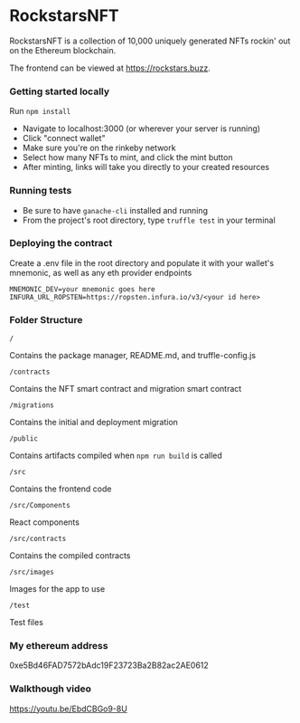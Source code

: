 # RockstarsNFT

RockstarsNFT is a collection of 10,000 uniquely generated NFTs rockin' out on the Ethereum blockchain.

The frontend can be viewed at https://rockstars.buzz.

### Getting started locally

Run `npm install`

- Navigate to localhost:3000 (or wherever your server is running)
- Click "connect wallet"
- Make sure you're on the rinkeby network
- Select how many NFTs to mint, and click the mint button
- After minting, links will take you directly to your created resources

### Running tests

- Be sure to have `ganache-cli` installed and running
- From the project's root directory, type `truffle test` in your terminal

### Deploying the contract

Create a .env file in the root directory and populate it with your wallet's mnemonic, as well as any eth provider endpoints

```
MNEMONIC_DEV=your mnemonic goes here
INFURA_URL_ROPSTEN=https://ropsten.infura.io/v3/<your id here>
```

### Folder Structure

`/`

Contains the package manager, README.md, and truffle-config.js

`/contracts`

Contains the NFT smart contract and migration smart contract

`/migrations`

Contains the initial and deployment migration

`/public`

Contains artifacts compiled when `npm run build` is called

`/src`

Contains the frontend code

`/src/Components`

React components

`/src/contracts`

Contains the compiled contracts

`/src/images`

Images for the app to use

`/test`

Test files

### My ethereum address

0xe5Bd46FAD7572bAdc19F23723Ba2B82ac2AE0612

### Walkthough video

https://youtu.be/EbdCBGo9-8U
